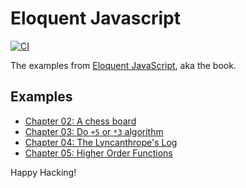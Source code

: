 # Eloquent Javascript

[![CI](https://github.com/keithnoguchi/book-js/actions/workflows/ci.yml/badge.svg)](https://github.com/keithnoguchi/book-js/actions)

[eloquent javascript]: https://eloquentjavascript.net/

The examples from [Eloquent JavaScript], aka the book.

## Examples

- [Chapter 02: A chess board](ch02/src/main.js)
- [Chapter 03: Do `+5` or `*3` algorithm](ch03/src/main.js)
- [Chapter 04: The Lyncanthrope's Log](ch04/src/main.js)
- [Chapter 05: Higher Order Functions](ch05/src/main.js)

Happy Hacking!
